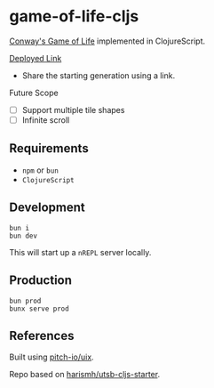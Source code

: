 # game-of-life-cljs

[Conway's Game of Life](https://en.wikipedia.org/wiki/Conway%27s_Game_of_Life) implemented
in ClojureScript.

[Deployed Link](https://game-of-life-cljs.pages.dev/)

* Share the starting generation using a link.

Future Scope

- [ ] Support multiple tile shapes 
- [ ] Infinite scroll

## Requirements 

- `npm` or `bun`
- `ClojureScript`

## Development
```shell
bun i
bun dev
```

This will start up a `nREPL` server locally.

## Production 

``` shell
bun prod
bunx serve prod
```

## References

Built using [pitch-io/uix](https://github.com/pitch-io/uix).

Repo based on [harismh/utsb-cljs-starter](https://github.com/harismh/utsb-cljs-starter).

